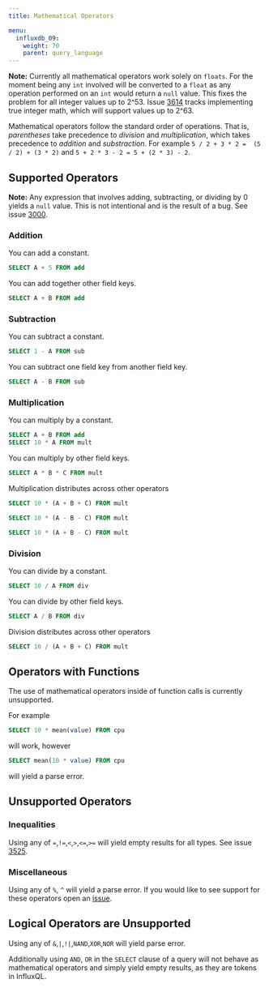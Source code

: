 ```yaml
---
title: Mathematical Operators

menu:
  influxdb_09:
    weight: 70
    parent: query_language
---
```


**Note:** Currently all mathematical operators work solely on `floats`.  For the moment being any `int` involved will be converted to a `float` as any operation performed on an `int` would return a `null` value. This fixes the problem for all integer values up to 2^53. Issue [3614](https://github.com/influxdb/influxdb/issues/3614) tracks implementing true integer math, which will support values up to 2^63.

Mathematical operators follow the standard order of operations. That is, *parentheses* take precedence to *division* and *multiplication*, which takes precedence to *addition* and *substraction*. For example `5 / 2 + 3 * 2 =  (5 / 2) + (3 * 2)` and `5 + 2 * 3 - 2 = 5 + (2 * 3) - 2`.

## Supported Operators

**Note:** Any expression that involves adding, subtracting, or dividing by 0 yields a `null` value. This is not intentional and is the result of a bug. See issue [3000](https://github.com/influxdb/influxdb/issues/3000).

### Addition

You can add a constant.

```sql
SELECT A + 5 FROM add
```

You can add together other field keys.

```sql
SELECT A + B FROM add
```

### Subtraction

You can subtract a constant.

```sql
SELECT 1 - A FROM sub
```

You can subtract one field key from another field key.

```sql
SELECT A - B FROM sub
```

### Multiplication

You can multiply by a constant.

```sql
SELECT A + B FROM add
SELECT 10 * A FROM mult
```

You can multiply by other field keys.

```sql
SELECT A * B * C FROM mult
```

Multiplication distributes across other operators

```sql
SELECT 10 * (A + B + C) FROM mult
```

```sql
SELECT 10 * (A - B - C) FROM mult
```

```sql
SELECT 10 * (A + B - C) FROM mult
```

### Division
You can divide by a constant.

```sql
SELECT 10 / A FROM div
```

You can divide by other field keys.

```sql
SELECT A / B FROM div
```

Division distributes across other operators

```sql
SELECT 10 / (A + B + C) FROM mult
```

## Operators with Functions

The use of mathematical operators inside of function calls is currently unsupported.

For example

```sql
SELECT 10 * mean(value) FROM cpu
```
will work, however
```sql
SELECT mean(10 * value) FROM cpu
```
will yield a parse error.

## Unsupported Operators

### Inequalities

Using any of `=`,`!=`,`<`,`>`,`<=`,`>=` will yield empty results for all types. See issue [3525](https://github.com/influxdb/influxdb/issues/3525).

### Miscellaneous

Using any of `%`, `^` will yield a parse error. If you would like to see support for these operators open an [issue](https://github.com/influxdb/influxdb/issues/new).

## Logical Operators are Unsupported

Using any of `&`,`|`,`!|`,`NAND`,`XOR`,`NOR` will yield parse error.

Additionally using `AND`, `OR` in the `SELECT` clause of a query will not behave as mathematical operators and simply yield empty results, as they are tokens in InfluxQL.
